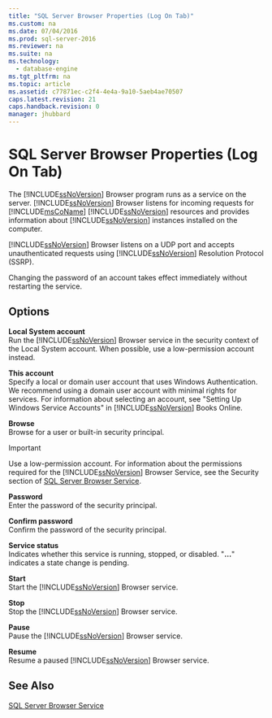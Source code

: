 ```yaml
---
title: "SQL Server Browser Properties (Log On Tab)"
ms.custom: na
ms.date: 07/04/2016
ms.prod: sql-server-2016
ms.reviewer: na
ms.suite: na
ms.technology: 
  - database-engine
ms.tgt_pltfrm: na
ms.topic: article
ms.assetid: c77871ec-c2f4-4e4a-9a10-5aeb4ae70507
caps.latest.revision: 21
caps.handback.revision: 0
manager: jhubbard
---
```

# SQL Server Browser Properties (Log On Tab)
The [!INCLUDE[ssNoVersion](../../Topics/TopicNameContainA/tokens/ssNoVersion_md.md)] Browser program runs as a service on the server. [!INCLUDE[ssNoVersion](../../Topics/TopicNameContainA/tokens/ssNoVersion_md.md)] Browser listens for incoming requests for [!INCLUDE[msCoName](../../Topics/TopicNameContainA/tokens/msCoName_md.md)] [!INCLUDE[ssNoVersion](../../Topics/TopicNameContainA/tokens/ssNoVersion_md.md)] resources and provides information about [!INCLUDE[ssNoVersion](../../Topics/TopicNameContainA/tokens/ssNoVersion_md.md)] instances installed on the computer.  
  
 [!INCLUDE[ssNoVersion](../../Topics/TopicNameContainA/tokens/ssNoVersion_md.md)] Browser listens on a UDP port and accepts unauthenticated requests using [!INCLUDE[ssNoVersion](../../Topics/TopicNameContainA/tokens/ssNoVersion_md.md)] Resolution Protocol (SSRP).  
  
 Changing the password of an account takes effect immediately without restarting the service.  
  
## Options  
 **Local System account**  
 Run the [!INCLUDE[ssNoVersion](../../Topics/TopicNameContainA/tokens/ssNoVersion_md.md)] Browser service in the security context of the Local System account. When possible, use a low-permission account instead.  
  
 **This account**  
 Specify a local or domain user account that uses Windows Authentication. We recommend using a domain user account with minimal rights for services. For information about selecting an account, see "Setting Up Windows Service Accounts" in [!INCLUDE[ssNoVersion](../../Topics/TopicNameContainA/tokens/ssNoVersion_md.md)] Books Online.  
  
 **Browse**  
 Browse for a user or built-in security principal.  
  
> [!IMPORTANT]  
>  Use a low-permission account. For information about the permissions required for the [!INCLUDE[ssNoVersion](../../Topics/TopicNameContainA/tokens/ssNoVersion_md.md)] Browser Service, see the Security section of [SQL Server Browser Service](../../Topics/TopicNameNotContainA/SQL-Server-Browser-Service.md).  
  
 **Password**  
 Enter the password of the security principal.  
  
 **Confirm password**  
 Confirm the password of the security principal.  
  
 **Service status**  
 Indicates whether this service is running, stopped, or disabled. "**…**" indicates a state change is pending.  
  
 **Start**  
 Start the [!INCLUDE[ssNoVersion](../../Topics/TopicNameContainA/tokens/ssNoVersion_md.md)] Browser service.  
  
 **Stop**  
 Stop the [!INCLUDE[ssNoVersion](../../Topics/TopicNameContainA/tokens/ssNoVersion_md.md)] Browser service.  
  
 **Pause**  
 Pause the [!INCLUDE[ssNoVersion](../../Topics/TopicNameContainA/tokens/ssNoVersion_md.md)] Browser service.  
  
 **Resume**  
 Resume a paused [!INCLUDE[ssNoVersion](../../Topics/TopicNameContainA/tokens/ssNoVersion_md.md)] Browser service.  
  
## See Also  
 [SQL Server Browser Service](../../Topics/TopicNameNotContainA/SQL-Server-Browser-Service.md)